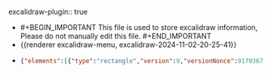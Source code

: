 excalidraw-plugin:: true

- #+BEGIN_IMPORTANT
  This file is used to store excalidraw information, Please do not manually edit this file.
  #+END_IMPORTANT
- {{renderer excalidraw-menu, excalidraw-2024-11-02-20-25-41}}
- ```json
  {"elements":[{"type":"rectangle","version":9,"versionNonce":917036749,"isDeleted":false,"id":"6IVcu4T0xW6bic0rH_PRK","fillStyle":"solid","strokeWidth":2,"strokeStyle":"solid","roughness":1,"opacity":100,"angle":0,"x":567,"y":422,"strokeColor":"#1e1e1e","backgroundColor":"transparent","width":134,"height":93,"seed":541870051,"groupIds":[],"frameId":null,"roundness":{"type":3},"boundElements":[{"type":"text","id":"UqhHmQetPdWCWLAVQuWB4"},{"id":"hBceNug5Zk5R_69rhZ0u7","type":"arrow"},{"id":"9luUmsiYP09A9eu_gvgUJ","type":"arrow"}],"updated":1730555855883,"link":null,"locked":false},{"type":"text","version":11,"versionNonce":803263117,"isDeleted":false,"id":"UqhHmQetPdWCWLAVQuWB4","fillStyle":"solid","strokeWidth":2,"strokeStyle":"solid","roughness":1,"opacity":100,"angle":0,"x":586.8300476074219,"y":456,"strokeColor":"#1e1e1e","backgroundColor":"transparent","width":94.33990478515625,"height":25,"seed":623482179,"groupIds":[],"frameId":null,"roundness":null,"boundElements":[],"updated":1730555751479,"link":null,"locked":false,"fontSize":20,"fontFamily":1,"text":"Controller","textAlign":"center","verticalAlign":"middle","containerId":"6IVcu4T0xW6bic0rH_PRK","originalText":"Controller","lineHeight":1.25,"baseline":18},{"type":"rectangle","version":13,"versionNonce":1515316867,"isDeleted":false,"id":"9zdfGMAkEkiG6FL9DmSEO","fillStyle":"solid","strokeWidth":2,"strokeStyle":"solid","roughness":1,"opacity":100,"angle":0,"x":1049,"y":364,"strokeColor":"#1e1e1e","backgroundColor":"transparent","width":134,"height":93,"seed":1096684547,"groupIds":[],"frameId":null,"roundness":{"type":3},"boundElements":[{"type":"text","id":"Yiq_3gq5S-34a2ykTIwVL"},{"id":"hBceNug5Zk5R_69rhZ0u7","type":"arrow"}],"updated":1730555851633,"link":null,"locked":false},{"type":"text","version":22,"versionNonce":1934649869,"isDeleted":false,"id":"Yiq_3gq5S-34a2ykTIwVL","fillStyle":"solid","strokeWidth":2,"strokeStyle":"solid","roughness":1,"opacity":100,"angle":0,"x":1079.1300430297852,"y":398,"strokeColor":"#1e1e1e","backgroundColor":"transparent","width":73.73991394042969,"height":25,"seed":440361389,"groupIds":[],"frameId":null,"roundness":null,"boundElements":[],"updated":1730555760423,"link":null,"locked":false,"fontSize":20,"fontFamily":1,"text":"servera","textAlign":"center","verticalAlign":"middle","containerId":"9zdfGMAkEkiG6FL9DmSEO","originalText":"servera","lineHeight":1.25,"baseline":18},{"type":"rectangle","version":27,"versionNonce":1680822157,"isDeleted":false,"id":"NMVdxURAmuzcxol88D4UW","fillStyle":"solid","strokeWidth":2,"strokeStyle":"solid","roughness":1,"opacity":100,"angle":0,"x":1052,"y":477,"strokeColor":"#1e1e1e","backgroundColor":"transparent","width":134,"height":93,"seed":1307022467,"groupIds":[],"frameId":null,"roundness":{"type":3},"boundElements":[{"type":"text","id":"e3OapwaPrwkVwiyrEP72t"},{"id":"9luUmsiYP09A9eu_gvgUJ","type":"arrow"}],"updated":1730555855883,"link":null,"locked":false},{"type":"text","version":37,"versionNonce":190557293,"isDeleted":false,"id":"e3OapwaPrwkVwiyrEP72t","fillStyle":"solid","strokeWidth":2,"strokeStyle":"solid","roughness":1,"opacity":100,"angle":0,"x":1083.7200393676758,"y":511,"strokeColor":"#1e1e1e","backgroundColor":"transparent","width":70.55992126464844,"height":25,"seed":359409965,"groupIds":[],"frameId":null,"roundness":null,"boundElements":[],"updated":1730555765986,"link":null,"locked":false,"fontSize":20,"fontFamily":1,"text":"serverb","textAlign":"center","verticalAlign":"middle","containerId":"NMVdxURAmuzcxol88D4UW","originalText":"serverb","lineHeight":1.25,"baseline":18},{"type":"rectangle","version":44,"versionNonce":168008173,"isDeleted":false,"id":"iEC1c_BLpREyixL7tlHnS","fillStyle":"solid","strokeWidth":2,"strokeStyle":"solid","roughness":1,"opacity":100,"angle":0,"x":1059,"y":587,"strokeColor":"#1e1e1e","backgroundColor":"transparent","width":134,"height":93,"seed":358072355,"groupIds":[],"frameId":null,"roundness":{"type":3},"boundElements":[{"type":"text","id":"nac_AhRMxQjJUPmFRQyrq"}],"updated":1730555770740,"link":null,"locked":false},{"type":"text","version":56,"versionNonce":889505229,"isDeleted":false,"id":"nac_AhRMxQjJUPmFRQyrq","fillStyle":"solid","strokeWidth":2,"strokeStyle":"solid","roughness":1,"opacity":100,"angle":0,"x":1090.7800369262695,"y":621,"strokeColor":"#1e1e1e","backgroundColor":"transparent","width":70.43992614746094,"height":25,"seed":1562249101,"groupIds":[],"frameId":null,"roundness":null,"boundElements":[],"updated":1730555773044,"link":null,"locked":false,"fontSize":20,"fontFamily":1,"text":"serverc","textAlign":"center","verticalAlign":"middle","containerId":"iEC1c_BLpREyixL7tlHnS","originalText":"serverc","lineHeight":1.25,"baseline":18},{"type":"rectangle","version":59,"versionNonce":1769349805,"isDeleted":false,"id":"SIfkgOPQ-eXGQ3FBbS8Lk","fillStyle":"solid","strokeWidth":2,"strokeStyle":"solid","roughness":1,"opacity":100,"angle":0,"x":1062,"y":722,"strokeColor":"#1e1e1e","backgroundColor":"transparent","width":134,"height":93,"seed":1994968355,"groupIds":[],"frameId":null,"roundness":{"type":3},"boundElements":[{"type":"text","id":"7OHUi7FnY30HbBI5KQtO0"}],"updated":1730555889472,"link":null,"locked":false},{"type":"text","version":72,"versionNonce":1745475213,"isDeleted":false,"id":"7OHUi7FnY30HbBI5KQtO0","fillStyle":"solid","strokeWidth":2,"strokeStyle":"solid","roughness":1,"opacity":100,"angle":0,"x":1093.1100387573242,"y":756,"strokeColor":"#1e1e1e","backgroundColor":"transparent","width":71.77992248535156,"height":25,"seed":1655720589,"groupIds":[],"frameId":null,"roundness":null,"boundElements":[],"updated":1730555893532,"link":null,"locked":false,"fontSize":20,"fontFamily":1,"text":"serverd","textAlign":"center","verticalAlign":"middle","containerId":"SIfkgOPQ-eXGQ3FBbS8Lk","originalText":"serverd","lineHeight":1.25,"baseline":18},{"type":"rectangle","version":72,"versionNonce":1124778061,"isDeleted":false,"id":"sLJAMbr5nSReNX4AyVSR_","fillStyle":"solid","strokeWidth":2,"strokeStyle":"solid","roughness":1,"opacity":100,"angle":0,"x":1063,"y":843,"strokeColor":"#1e1e1e","backgroundColor":"transparent","width":134,"height":93,"seed":1326993411,"groupIds":[],"frameId":null,"roundness":{"type":3},"boundElements":[{"type":"text","id":"98Fasi0e_H8UKNHBw8UcN"}],"updated":1730555898875,"link":null,"locked":false},{"type":"text","version":86,"versionNonce":1625813037,"isDeleted":false,"id":"98Fasi0e_H8UKNHBw8UcN","fillStyle":"solid","strokeWidth":2,"strokeStyle":"solid","roughness":1,"opacity":100,"angle":0,"x":1094.3300399780273,"y":877,"strokeColor":"#1e1e1e","backgroundColor":"transparent","width":71.33992004394531,"height":25,"seed":156689837,"groupIds":[],"frameId":null,"roundness":null,"boundElements":[],"updated":1730555901898,"link":null,"locked":false,"fontSize":20,"fontFamily":1,"text":"servere","textAlign":"center","verticalAlign":"middle","containerId":"sLJAMbr5nSReNX4AyVSR_","originalText":"servere","lineHeight":1.25,"baseline":18},{"type":"rectangle","version":6,"versionNonce":874561133,"isDeleted":false,"id":"_yhPnVCJN1G-Qia0hGtJv","fillStyle":"solid","strokeWidth":2,"strokeStyle":"solid","roughness":1,"opacity":100,"angle":0,"x":544,"y":573,"strokeColor":"#1e1e1e","backgroundColor":"transparent","width":190,"height":199,"seed":738031245,"groupIds":[],"frameId":null,"roundness":null,"boundElements":[],"updated":1730555784277,"link":null,"locked":false},{"type":"text","version":23,"versionNonce":2119341347,"isDeleted":false,"id":"Dhx_RX3Va5AKZs-2_DMwj","fillStyle":"solid","strokeWidth":2,"strokeStyle":"solid","roughness":1,"opacity":100,"angle":0,"x":554,"y":579,"strokeColor":"#1e1e1e","backgroundColor":"transparent","width":84.81991577148438,"height":25,"seed":1933135395,"groupIds":[],"frameId":null,"roundness":null,"boundElements":[],"updated":1730555792580,"link":null,"locked":false,"fontSize":20,"fontFamily":1,"text":"inventory","textAlign":"left","verticalAlign":"top","containerId":null,"originalText":"inventory","lineHeight":1.25,"baseline":18},{"type":"text","version":58,"versionNonce":978755075,"isDeleted":false,"id":"ryVwXwi0hnhZRLOh9SlR5","fillStyle":"solid","strokeWidth":2,"strokeStyle":"solid","roughness":1,"opacity":100,"angle":0,"x":608,"y":649,"strokeColor":"#1e1e1e","backgroundColor":"transparent","width":73.73991394042969,"height":75,"seed":1900512077,"groupIds":[],"frameId":null,"roundness":null,"boundElements":[],"updated":1730555944425,"link":null,"locked":false,"fontSize":20,"fontFamily":1,"text":"servera\nserverb\nserverc","textAlign":"left","verticalAlign":"top","containerId":null,"originalText":"servera\nserverb\nserverc","lineHeight":1.25,"baseline":68},{"type":"text","version":23,"versionNonce":1072677869,"isDeleted":false,"id":"L41Elqa7DieGSYufsLpZo","fillStyle":"solid","strokeWidth":2,"strokeStyle":"solid","roughness":1,"opacity":100,"angle":0,"x":582,"y":619,"strokeColor":"#1e1e1e","backgroundColor":"transparent","width":43.3199462890625,"height":25,"seed":1082866413,"groupIds":[],"frameId":null,"roundness":null,"boundElements":[],"updated":1730555829427,"link":null,"locked":false,"fontSize":20,"fontFamily":1,"text":"app1:","textAlign":"left","verticalAlign":"top","containerId":null,"originalText":"app1:","lineHeight":1.25,"baseline":18},{"type":"text","version":10,"versionNonce":1512468781,"isDeleted":false,"id":"BkTKAfT4qn1H1aDgqSEW2","fillStyle":"solid","strokeWidth":2,"strokeStyle":"solid","roughness":1,"opacity":100,"angle":0,"x":739,"y":399,"strokeColor":"#1e1e1e","backgroundColor":"transparent","width":38.479949951171875,"height":25,"seed":1975471885,"groupIds":[],"frameId":null,"roundness":null,"boundElements":[],"updated":1730555839733,"link":null,"locked":false,"fontSize":20,"fontFamily":1,"text":"app1","textAlign":"left","verticalAlign":"top","containerId":null,"originalText":"app1","lineHeight":1.25,"baseline":18},{"type":"arrow","version":13,"versionNonce":2119514851,"isDeleted":false,"id":"hBceNug5Zk5R_69rhZ0u7","fillStyle":"solid","strokeWidth":2,"strokeStyle":"solid","roughness":1,"opacity":100,"angle":0,"x":702,"y":466,"strokeColor":"#1e1e1e","backgroundColor":"transparent","width":346,"height":61,"seed":2020854253,"groupIds":[],"frameId":null,"roundness":null,"boundElements":[],"updated":1730555851633,"link":null,"locked":false,"startBinding":{"elementId":"6IVcu4T0xW6bic0rH_PRK","focus":0.16271808088818396,"gap":1},"endBinding":{"elementId":"9zdfGMAkEkiG6FL9DmSEO","focus":0.29991078509119745,"gap":1},"lastCommittedPoint":null,"startArrowhead":null,"endArrowhead":"arrow","points":[[0,0],[346,-61]]},{"type":"arrow","version":16,"versionNonce":555580717,"isDeleted":false,"id":"9luUmsiYP09A9eu_gvgUJ","fillStyle":"solid","strokeWidth":2,"strokeStyle":"solid","roughness":1,"opacity":100,"angle":0,"x":701,"y":473,"strokeColor":"#1e1e1e","backgroundColor":"transparent","width":350,"height":53,"seed":1425546787,"groupIds":[],"frameId":null,"roundness":null,"boundElements":[],"updated":1730555855883,"link":null,"locked":false,"startBinding":{"elementId":"6IVcu4T0xW6bic0rH_PRK","focus":-0.09966710380308685,"gap":1},"endBinding":{"elementId":"NMVdxURAmuzcxol88D4UW","focus":-0.22591546454151112,"gap":1},"lastCommittedPoint":null,"startArrowhead":null,"endArrowhead":"arrow","points":[[0,0],[350,53]]},{"type":"arrow","version":21,"versionNonce":1021910083,"isDeleted":false,"id":"CgDJRChtFz1Ow7iiU_a04","fillStyle":"solid","strokeWidth":2,"strokeStyle":"solid","roughness":1,"opacity":100,"angle":0,"x":700,"y":483,"strokeColor":"#1e1e1e","backgroundColor":"transparent","width":360,"height":148,"seed":1578620397,"groupIds":[],"frameId":null,"roundness":null,"boundElements":[],"updated":1730555859821,"link":null,"locked":false,"startBinding":null,"endBinding":null,"lastCommittedPoint":null,"startArrowhead":null,"endArrowhead":"arrow","points":[[0,0],[360,148]]},{"type":"rectangle","version":47,"versionNonce":1777799021,"isDeleted":false,"id":"XVON5kmRqtfb1betujHru","fillStyle":"solid","strokeWidth":2,"strokeStyle":"dashed","roughness":1,"opacity":100,"angle":0,"x":963,"y":287,"strokeColor":"#1e1e1e","backgroundColor":"transparent","width":404,"height":682,"seed":1615538051,"groupIds":[],"frameId":null,"roundness":null,"boundElements":[],"updated":1730555884570,"link":null,"locked":false},{"type":"text","version":10,"versionNonce":1218497869,"isDeleted":false,"id":"8FByJFjD0hJ5kJCrxKB4X","fillStyle":"solid","strokeWidth":2,"strokeStyle":"dashed","roughness":1,"opacity":100,"angle":0,"x":1005,"y":303,"strokeColor":"#1e1e1e","backgroundColor":"transparent","width":37.23997497558594,"height":25,"seed":109123811,"groupIds":[],"frameId":null,"roundness":null,"boundElements":[{"id":"uUzWU5qBdCG9ywxdkXj1H","type":"arrow"}],"updated":1730556044373,"link":null,"locked":false,"fontSize":20,"fontFamily":1,"text":"API","textAlign":"left","verticalAlign":"top","containerId":null,"originalText":"API","lineHeight":1.25,"baseline":18},{"type":"rectangle","version":20,"versionNonce":1758457475,"isDeleted":false,"id":"lQSuBeqXiR9VLZvDkROdu","fillStyle":"solid","strokeWidth":2,"strokeStyle":"solid","roughness":1,"opacity":100,"angle":0,"x":585,"y":285,"strokeColor":"#1e1e1e","backgroundColor":"transparent","width":204.99999999999991,"height":63,"seed":1152924771,"groupIds":[],"frameId":null,"roundness":null,"boundElements":[{"type":"text","id":"39EIw6d6ITxBsO3Xqib_a"},{"id":"uUzWU5qBdCG9ywxdkXj1H","type":"arrow"},{"id":"dnC7RJcHIXZ4Ukh_AEvV-","type":"arrow"},{"id":"t6iDeuDnsFWso0qMpXmmc","type":"arrow"}],"updated":1730556232454,"link":null,"locked":false},{"type":"text","version":38,"versionNonce":1139489443,"isDeleted":false,"id":"39EIw6d6ITxBsO3Xqib_a","fillStyle":"solid","strokeWidth":2,"strokeStyle":"solid","roughness":1,"opacity":100,"angle":0,"x":606.9200744628906,"y":304,"strokeColor":"#1e1e1e","backgroundColor":"transparent","width":161.15985107421875,"height":25,"seed":1751393037,"groupIds":[],"frameId":null,"roundness":null,"boundElements":[],"updated":1730556008965,"link":null,"locked":false,"fontSize":20,"fontFamily":1,"text":"dyn_inv_cloud.py","textAlign":"center","verticalAlign":"middle","containerId":"lQSuBeqXiR9VLZvDkROdu","originalText":"dyn_inv_cloud.py","lineHeight":1.25,"baseline":18},{"type":"arrow","version":21,"versionNonce":991140781,"isDeleted":false,"id":"uUzWU5qBdCG9ywxdkXj1H","fillStyle":"solid","strokeWidth":2,"strokeStyle":"dashed","roughness":1,"opacity":100,"angle":0,"x":792,"y":317,"strokeColor":"#1e1e1e","backgroundColor":"transparent","width":202,"height":2,"seed":1365323235,"groupIds":[],"frameId":null,"roundness":null,"boundElements":[],"updated":1730556046472,"link":null,"locked":false,"startBinding":{"elementId":"lQSuBeqXiR9VLZvDkROdu","focus":-0.01644336175395859,"gap":2.000000000000057},"endBinding":{"elementId":"8FByJFjD0hJ5kJCrxKB4X","focus":-0.2990508236773907,"gap":11},"lastCommittedPoint":null,"startArrowhead":null,"endArrowhead":"arrow","points":[[0,0],[202,2]]},{"type":"text","version":24,"versionNonce":31246211,"isDeleted":false,"id":"MFnpGnFUD-gKvzIGYenXh","fillStyle":"solid","strokeWidth":2,"strokeStyle":"dashed","roughness":1,"opacity":100,"angle":0,"x":1115,"y":311,"strokeColor":"#1e1e1e","backgroundColor":"transparent","width":98.83987426757812,"height":25,"seed":1723282659,"groupIds":[],"frameId":null,"roundness":null,"boundElements":[],"updated":1730556067221,"link":null,"locked":false,"fontSize":20,"fontFamily":1,"text":"tags: app1","textAlign":"left","verticalAlign":"top","containerId":null,"originalText":"tags: app1","lineHeight":1.25,"baseline":18},{"type":"arrow","version":8,"versionNonce":2019354925,"isDeleted":false,"id":"dnC7RJcHIXZ4Ukh_AEvV-","fillStyle":"solid","strokeWidth":2,"strokeStyle":"dashed","roughness":1,"opacity":100,"angle":0,"x":634,"y":434,"strokeColor":"#1e1e1e","backgroundColor":"transparent","width":35,"height":80,"seed":305988291,"groupIds":[],"frameId":null,"roundness":null,"boundElements":[],"updated":1730556130802,"link":null,"locked":false,"startBinding":null,"endBinding":{"elementId":"lQSuBeqXiR9VLZvDkROdu","focus":0.018005912389142713,"gap":6},"lastCommittedPoint":null,"startArrowhead":null,"endArrowhead":"arrow","points":[[0,0],[35,-80]]},{"type":"arrow","version":14,"versionNonce":1173635811,"isDeleted":false,"id":"t6iDeuDnsFWso0qMpXmmc","fillStyle":"solid","strokeWidth":2,"strokeStyle":"dashed","roughness":1,"opacity":100,"angle":0,"x":715,"y":352,"strokeColor":"#1e1e1e","backgroundColor":"transparent","width":41,"height":85,"seed":1701593581,"groupIds":[],"frameId":null,"roundness":null,"boundElements":[],"updated":1730556232454,"link":null,"locked":false,"startBinding":{"elementId":"lQSuBeqXiR9VLZvDkROdu","focus":-0.37914834066373465,"gap":4},"endBinding":null,"lastCommittedPoint":null,"startArrowhead":null,"endArrowhead":"arrow","points":[[0,0],[-41,85]]},{"type":"text","version":11,"versionNonce":2088529005,"isDeleted":false,"id":"qu7hFeMv8yUiu-L_U1HcY","fillStyle":"solid","strokeWidth":2,"strokeStyle":"dashed","roughness":1,"opacity":100,"angle":0,"x":726,"y":362,"strokeColor":"#1e1e1e","backgroundColor":"transparent","width":37.8399658203125,"height":25,"seed":1446266861,"groupIds":[],"frameId":null,"roundness":null,"boundElements":[],"updated":1730556238800,"link":null,"locked":false,"fontSize":20,"fontFamily":1,"text":"json","textAlign":"left","verticalAlign":"top","containerId":null,"originalText":"json","lineHeight":1.25,"baseline":18},{"type":"rectangle","version":75,"versionNonce":97965229,"isDeleted":false,"id":"RR90kDqFR7ltX92l_CLX9","fillStyle":"solid","strokeWidth":2,"strokeStyle":"solid","roughness":1,"opacity":100,"angle":0,"x":632,"y":1096,"strokeColor":"#1e1e1e","backgroundColor":"transparent","width":583,"height":323,"seed":1952777155,"groupIds":[],"frameId":null,"roundness":{"type":3},"boundElements":[],"updated":1730560365927,"link":null,"locked":false},{"type":"text","version":86,"versionNonce":651278093,"isDeleted":false,"id":"F_zWVtFWqNnVZyFLPotfN","fillStyle":"solid","strokeWidth":2,"strokeStyle":"solid","roughness":1,"opacity":100,"angle":0,"x":655,"y":1116,"strokeColor":"#1e1e1e","backgroundColor":"transparent","width":91.49990844726562,"height":25,"seed":1764724109,"groupIds":[],"frameId":null,"roundness":null,"boundElements":[],"updated":1730560365927,"link":null,"locked":false,"fontSize":20,"fontFamily":1,"text":"controller","textAlign":"left","verticalAlign":"top","containerId":null,"originalText":"controller","lineHeight":1.25,"baseline":18},{"type":"text","version":93,"versionNonce":2130791789,"isDeleted":false,"id":"oovxDY13E7tlpQHnYvVxv","fillStyle":"solid","strokeWidth":2,"strokeStyle":"solid","roughness":1,"opacity":100,"angle":0,"x":700,"y":1176,"strokeColor":"#1e1e1e","backgroundColor":"transparent","width":152.39981079101562,"height":25,"seed":1048770467,"groupIds":[],"frameId":null,"roundness":null,"boundElements":[],"updated":1730560365927,"link":null,"locked":false,"fontSize":20,"fontFamily":1,"text":"ansible-playbook","textAlign":"left","verticalAlign":"top","containerId":null,"originalText":"ansible-playbook","lineHeight":1.25,"baseline":18},{"type":"text","version":107,"versionNonce":766449613,"isDeleted":false,"id":"43wtx2rI3XlT1QYBJ8uvg","fillStyle":"solid","strokeWidth":2,"strokeStyle":"solid","roughness":1,"opacity":100,"angle":0,"x":793,"y":1330,"strokeColor":"#1e1e1e","backgroundColor":"transparent","width":152.39981079101562,"height":25,"seed":113142189,"groupIds":[],"frameId":null,"roundness":null,"boundElements":[],"updated":1730560365927,"link":null,"locked":false,"fontSize":20,"fontFamily":1,"text":"ansible-playbook","textAlign":"left","verticalAlign":"top","containerId":null,"originalText":"ansible-playbook","lineHeight":1.25,"baseline":18},{"type":"text","version":95,"versionNonce":754226733,"isDeleted":false,"id":"Qmo3tYdTQK-Vy2ulI4Ucv","fillStyle":"solid","strokeWidth":2,"strokeStyle":"solid","roughness":1,"opacity":100,"angle":0,"x":696,"y":1228,"strokeColor":"#1e1e1e","backgroundColor":"transparent","width":230.0997314453125,"height":25,"seed":1964680589,"groupIds":[],"frameId":null,"roundness":null,"boundElements":[],"updated":1730560365927,"link":null,"locked":false,"fontSize":20,"fontFamily":1,"text":"ansible-navigator run ...","textAlign":"left","verticalAlign":"top","containerId":null,"originalText":"ansible-navigator run ...","lineHeight":1.25,"baseline":18},{"type":"rectangle","version":70,"versionNonce":2008762509,"isDeleted":false,"id":"lF3-LYFQWRU_p6ixwVHuq","fillStyle":"solid","strokeWidth":2,"strokeStyle":"dashed","roughness":1,"opacity":100,"angle":0,"x":754,"y":1288,"strokeColor":"#1e1e1e","backgroundColor":"transparent","width":325,"height":93,"seed":51101667,"groupIds":[],"frameId":null,"roundness":{"type":3},"boundElements":[],"updated":1730560365927,"link":null,"locked":false},{"type":"text","version":69,"versionNonce":1874636525,"isDeleted":false,"id":"GBSO0gTpxsRRh7zi06EC6","fillStyle":"solid","strokeWidth":2,"strokeStyle":"dashed","roughness":1,"opacity":100,"angle":0,"x":770,"y":1289,"strokeColor":"#1e1e1e","backgroundColor":"transparent","width":21.879974365234375,"height":25,"seed":1450299427,"groupIds":[],"frameId":null,"roundness":null,"boundElements":[],"updated":1730560365927,"link":null,"locked":false,"fontSize":20,"fontFamily":1,"text":"ee","textAlign":"left","verticalAlign":"top","containerId":null,"originalText":"ee","lineHeight":1.25,"baseline":18}],"files":{},"appState":{"gridSize":null,"viewBackgroundColor":"#ffffff","zoom":{"value":1},"offsetTop":20,"offsetLeft":0,"scrollX":0,"scrollY":-360,"viewModeEnabled":false,"zenModeEnabled":false}}
  ```